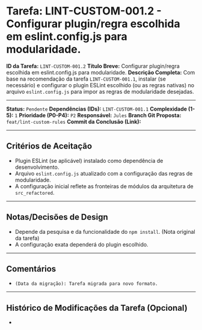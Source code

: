 # Tarefa: LINT-CUSTOM-001.2 - Configurar plugin/regra escolhida em eslint.config.js para modularidade.

**ID da Tarefa:** `LINT-CUSTOM-001.2`
**Título Breve:** Configurar plugin/regra escolhida em eslint.config.js para modularidade.
**Descrição Completa:**
Com base na recomendação da tarefa `LINT-CUSTOM-001.1`, instalar (se necessário) e configurar o plugin ESLint escolhido (ou as regras nativas) no arquivo `eslint.config.js` para impor as regras de modularidade desejadas.

---

**Status:** `Pendente`
**Dependências (IDs):** `LINT-CUSTOM-001.1`
**Complexidade (1-5):** `1`
**Prioridade (P0-P4):** `P2`
**Responsável:** `Jules`
**Branch Git Proposta:** `feat/lint-custom-rules`
**Commit da Conclusão (Link):**

---

## Critérios de Aceitação
- Plugin ESLint (se aplicável) instalado como dependência de desenvolvimento.
- Arquivo `eslint.config.js` atualizado com a configuração das regras de modularidade.
- A configuração inicial reflete as fronteiras de módulos da arquitetura de `src_refactored`.

---

## Notas/Decisões de Design
- Depende da pesquisa e da funcionalidade do `npm install`. (Nota original da tarefa)
- A configuração exata dependerá do plugin escolhido.

---

## Comentários
- `(Data da migração): Tarefa migrada para novo formato.`

---

## Histórico de Modificações da Tarefa (Opcional)
-
